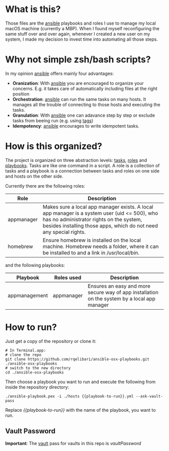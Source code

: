 # What is this?
Those files are the [ansible][1] playbooks and roles I use to manage my local
macOS machine (currently a MBP).
When I found myself reconfiguring the same stuff over and over again, whenever
I created a new user on my system, I made my decision to invest time into
automating all those steps.

[1]: http://docs.ansible.com/ansible/index.html
[2]: http://docs.ansible.com/ansible/playbooks_tags.html

# Why not simple zsh/bash scripts?
In my opinion [ansible][1] offers mainly four advantages:

- **Oranization**: With [ansible][1] you are encouraged to organize your concerns. E.g. it takes
			       care of automatically including files at the right position
- **Orchestration**: [ansible][1] can run the same tasks on many hosts. It manages
				     all the trouble of connecting to those hosts and executing
				     the tasks.
- **Granulation**: With [ansible][1] one can adavance step by step or exclude tasks from beeing
			       run (e.g. using [tags][2])
- **Idempotency**: [ansible][1] encourages to write idempotent tasks.

# How is this organized?
The project is organized on three abstraction levels: [tasks][3], [roles][4] and [playbooks][5].
Tasks are like one command in a script. A role is a collection of tasks and a playbook is a
connection between tasks and roles on one side and hosts on the other side.

Currently there are the following roles:

|Role         |Description                                                                                                                                                                                                  |
|-------------|-------------------------------------------------------------------------------------------------------------------------------------------------------------------------------------------------------------|
|appmanager   |Makes sure a local app manager exists. A local app manager is a system user (uid <= 500), who has no administrator rights on the system, besides installing those apps, which do not need any special rights.|
|homebrew     |Ensure homebrew is installed on the local machine. Homebrew needs a folder, where it can be installed to and a link in /usr/local/bin.|

and the following playbooks:

|Playbook     |Roles used          |Description                                                                                 |
|-------------|--------------------|--------------------------------------------------------------------------------------------|
|appmanagement|appmanager          |Ensures an easy and more secure way of app installation on the system by a local app manager|

[3]: http://docs.ansible.com/ansible/playbooks_intro.html#tasks-list
[4]: http://docs.ansible.com/ansible/playbooks_roles.html
[5]: http://docs.ansible.com/ansible/playbooks_intro.html

# How to run?
Just get a copy of the repository or clone it:

    # In Terminal.app:
    # clone the repo
    git clone https://github.com/rqelibari/ansible-osx-playbooks.git ./ansible-osx-playbooks
    # switch to the new directory
    cd ./ansible-osx-playbooks

Then choose a playbook you want to run and execute the following from inside the repository directory:

    ./ansible-playbook.pex -i ./hosts {{playbook-to-run}}.yml --ask-vault-pass

Replace *{{playbook-to-run}}* with the name of the playbook, you want to run.

## Vault Password
**Important**: The [vault][6] pass for vaults in this repo is *vaultPassword*

[6]: http://docs.ansible.com/ansible/playbooks_vault.html